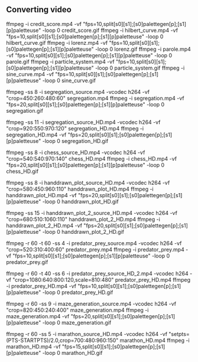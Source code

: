 ## Converting video

ffmpeg -i credit_score.mp4 -vf "fps=10,split[s0][s1];[s0]palettegen[p];[s1][p]paletteuse" -loop 0 credit_score.gif
ffmpeg -i hilbert_curve.mp4 -vf "fps=10,split[s0][s1];[s0]palettegen[p];[s1][p]paletteuse" -loop 0 hilbert_curve.gif
ffmpeg -i lorenz.mp4 -vf "fps=10,split[s0][s1];[s0]palettegen[p];[s1][p]paletteuse" -loop 0 lorenz.gif
ffmpeg -i parole.mp4 -vf "fps=10,split[s0][s1];[s0]palettegen[p];[s1][p]paletteuse" -loop 0 parole.gif
ffmpeg -i particle_system.mp4 -vf "fps=10,split[s0][s1];[s0]palettegen[p];[s1][p]paletteuse" -loop 0 particle_system.gif
ffmpeg -i sine_curve.mp4 -vf "fps=10,split[s0][s1];[s0]palettegen[p];[s1][p]paletteuse" -loop 0 sine_curve.gif

ffmpeg -ss 8 -i segregation_source.mp4 -vcodec h264 -vf "crop=450:260:480:60" segregation.mp4
ffmpeg -i segregation.mp4 -vf "fps=20,split[s0][s1];[s0]palettegen[p];[s1][p]paletteuse" -loop 0 segregation.gif

ffmpeg -ss 11 -i segregation_source_HD.mp4 -vcodec h264 -vf "crop=920:550:970:120" segregation_HD.mp4
ffmpeg -i segregation_HD.mp4 -vf "fps=20,split[s0][s1];[s0]palettegen[p];[s1][p]paletteuse" -loop 0 segregation_HD.gif


ffmpeg -ss 8 -i chess_source_HD.mp4 -vcodec h264 -vf "crop=540:540:970:140" chess_HD.mp4
ffmpeg -i chess_HD.mp4 -vf "fps=20,split[s0][s1];[s0]palettegen[p];[s1][p]paletteuse" -loop 0 chess_HD.gif

ffmpeg -ss 8 -i handdrawn_plot_source_HD.mp4 -vcodec h264 -vf "crop=580:450:960:110" handdrawn_plot_HD.mp4
ffmpeg -i handdrawn_plot_HD.mp4 -vf "fps=20,split[s0][s1];[s0]palettegen[p];[s1][p]paletteuse" -loop 0 handdrawn_plot_HD.gif

ffmpeg -ss 15 -i handdrawn_plot_2_source_HD.mp4 -vcodec h264 -vf "crop=680:510:1060:110" handdrawn_plot_2_HD.mp4
ffmpeg -i handdrawn_plot_2_HD.mp4 -vf "fps=20,split[s0][s1];[s0]palettegen[p];[s1][p]paletteuse" -loop 0 handdrawn_plot_2_HD.gif




ffmpeg -r 60 -t 60 -ss 4 -i predator_prey_source.mp4 -vcodec h264 -vf "crop=520:310:400:60" predator_prey.mp4 
ffmpeg -i predator_prey.mp4 -vf "fps=10,split[s0][s1];[s0]palettegen[p];[s1][p]paletteuse" -loop 0 predator_prey.gif

ffmpeg -r 60 -t 40 -ss 6 -i predator_prey_source_HD_2.mp4 -vcodec h264 -vf "crop=1080:640:800:120,scale=810:480" predator_prey_HD.mp4 
ffmpeg -i predator_prey_HD.mp4 -vf "fps=10,split[s0][s1];[s0]palettegen[p];[s1][p]paletteuse" -loop 0 predator_prey_HD.gif


ffmpeg -r 60 -ss 9 -i maze_generation_source.mp4 -vcodec h264 -vf "crop=820:450:240:400" maze_generation.mp4
ffmpeg -i maze_generation.mp4 -vf "fps=20,split[s0][s1];[s0]palettegen[p];[s1][p]paletteuse" -loop 0 maze_generation.gif

ffmpeg -r 60 -ss 5 -i marathon_source_HD.mp4 -vcodec h264 -vf "setpts=(PTS-STARTPTS)/2.0,crop=700:480:960:150" marathon_HD.mp4
ffmpeg -i marathon_HD.mp4 -vf "fps=15,split[s0][s1];[s0]palettegen[p];[s1][p]paletteuse" -loop 0 marathon_HD.gif
